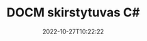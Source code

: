 ---
############################# Static ############################
layout: "auto-gen-merger"
date: 2022-10-27T10:22:22
draft: false
otherformats: docx dot dotm dotx epub html mht mhtml odp ods odt one otp ott pdf pps

############################# Head ############################
head_title: "Padalinkite DOCM į kelis failus C#"
head_description: "Padalinkite vieną DOCM failą į kelis failus pagal puslapių numerius, puslapių intervalus, lyginius ar nelyginius puslapius naudodami dokumentų sujungimo API."

############################# Header ############################
title: "DOCM skirstytuvas C#"
description: "Padalinkite DOCM keliomis .NET kodo eilutėmis."
bg_image: "https://cms.admin.containerize.com/templates/aspose/App_Themes/V3/images/bg/header1.png"
bg_overlay: false
button:
    enable: true
    icon: "fas fa-arrow-down"
    label: "Atsisiųskite nemokamą bandomąją versiją"
    link: "https://downloads.groupdocs.com/merger/net"

############################# SubMenu ############################
submenu:
    enable: true

    left:
        img_alt: "GroupDocs.Merger for .NET"
        image: "https://cms.admin.containerize.com/templates/groupdocs/images/product-logos/90x90-noborder/groupdocs-merger-net.png"
        product: "GroupDocs.Merger"
        platform: ".NET"

    middle:
        button:

            # button loop
            - link: "https://apireference.groupdocs.com/merger/net"
              text: "API nuoroda"

            # button loop
            - link: "https://github.com/groupdocs-merger"
              text: "Kodo pavyzdžiai"

            # button loop
            - link: "https://products.groupdocs.app/merger/family"
              text: "Tiesioginės demonstracinės versijos"

            # button loop
            - link: "https://purchase.groupdocs.com/pricing/merger/net"
              text: "Kainodara"

    right:
        link_download: "https://downloads.groupdocs.com/merger"
        link_learn: "https://docs.groupdocs.com/merger/net"
        link_buy: "https://purchase.groupdocs.com"

############################# About ############################
about:
    enable: true
    title: "Apie GroupDocs.Merger for .NET API"
    content: |
        Biblioteka [GroupDocs.Merger for .NET](/lt/merger/net/) siūlo paprastą sprendimą saugiai sujungti ir padalyti iš įvairių dokumentų formatų, įskaitant PDF, Microsoft Office (Word, Excel, PowerPoint, OneNote), OpenDocument, HTML, vaizdus ir daugelį kitų .NET programose. Pridėję vos kelias kodo eilutes, atlikite kelias dokumento operacijas, pvz., perkelkite, pašalinkite, pasukite, sukeiskite, išskleiskite arba pakeiskite dokumento puslapių orientaciją. Dokumentų sujungimo API taip pat palaiko dokumentų puslapių peržiūrą kaip vaizdą, kad būtų galima analizuoti dokumento struktūrą, formatavimą ir puslapio turinį.
        
        GroupDocs.Merger API yra tinkamas pasirinkimas įmonių sprendimams, kuriems reikia failų skaidymo funkcijų. Šios API yra gerai palaikomos visose pagrindinėse operacinėse sistemose ir platformose, įskaitant .NET Framework, .NET Standard, .NET Core, Mono.

############################# Steps ############################
steps:
    enable: true
    title_left: "Padalinkite DOCM failo puslapius .NET"
    content_left: |
        [GroupDocs.Merger for .NET](/lt/merger/net/) leidžia C# kūrėjams lengvai padalinti vieną DOCM failą į kelis gautus failus, įdiegiant keli lengvi žingsneliai.
        
        * Inicijuoti **SplitOptions** su išvesties failų kelio formatu.
        * Sukurkite naują **Merger** egzempliorių ir nurodykite šaltinio dokumento kelią kaip konstruktoriaus parametrą.
        * Paskambinkite **Split** ir perduokite **SplitOptions** objektą, kad išsaugotumėte gautus dokumentus.

    title_right: "Sistemos reikalavimai"
    content_right: |
        GroupDocs.Merger for .NET API palaikomos visose pagrindinėse platformose ir operacinėse sistemose. Prieš vykdydami toliau pateiktą kodą, įsitikinkite, kad jūsų sistemoje yra įdiegtos šios būtinos sąlygos.

        * Operacinės sistemos: Microsoft Windows, Linux, MacOS
        * Kūrimo aplinkos: Visual Studio, Xamarin, MonoDevelop
        * Karkasai: .NET Framework, .NET Standard, .NET Core, Mono
        * Atsisiųskite naujausią GroupDocs.Merger for .NET versiją iš [NuGet](https://www.nuget.org/packages/groupdocs.merger)
         
    code: |
     {{% merger/additional-styles %}}
     {{< merger/code-merger title="Kaip padalinti DOCM failus naudojant C# pavyzdinį kodą">}}

        ```csharp    
        // Padalinkite DOCM failą naudodami GroupDocs.Merger API
        string filePath = "input.docm";
        string filePathOut = "output.docm";

        // Inicijuoti SplitOptions klasę su išvesties failų kelio formatu
        SplitOptions splitOptions = new SplitOptions(filePathOut, new int[] { 3, 6, 8 });

        // Momentinis susijungimas su įvesties DOCM dokumentu
        using (Merger merger = new Merger(filePath))
          {
            // Iškvieskite Split metodą ir perduokite SplitOptions objektą, kad išsaugotumėte gautus dokumentus
            merger.Split(splitOptions);
          }
        ```
     {{< /merger/code-merger >}}

############################# Demos ############################
demos:
    enable: true
    title: "Tiesioginės demonstracinės versijos – padalinkite DOCM failą internete"
    content: |
       Padalykite DOCM failą dabar apsilankę [GroupDocs.Merger Live Demos](https://products.groupdocs.app/splitter/docm) svetainėje.
       Tiesioginė demonstracinė versija turi šiuos privalumus.
        
############################# About Formats ############################
about_formats:
    enable: true

############################# More Formats ############################
more_formats:
    enable: true
    title: "Išskaidyti failą iš kitų formatų"
    content: |
        .NET dokumentuoja failų formatų ir vaizdų sujungimo ir padalijimo API. Padalinkite kai kuriuos populiarius failų formatus, kaip nurodyta toliau.

############################# Back to top ###############################
back_to_top:
    enable: true
---